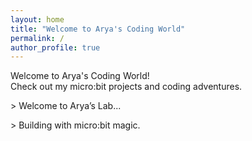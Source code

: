 ```yaml
---
layout: home
title: "Welcome to Arya's Coding World"
permalink: /
author_profile: true
---
```


Welcome to Arya's Coding World!  
Check out my micro:bit projects and coding adventures.

<div class="terminal-intro">
  <p>> Welcome to Arya’s Lab...</p>
  <p>> Building with micro:bit magic.</p>
</div>

